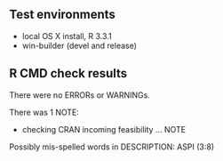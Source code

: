 ## Test environments
* local OS X install, R 3.3.1
* win-builder (devel and release)

## R CMD check results
There were no ERRORs or WARNINGs.

There was 1 NOTE:
* checking CRAN incoming feasibility ... NOTE

Possibly mis-spelled words in DESCRIPTION:
  ASPI (3:8)
